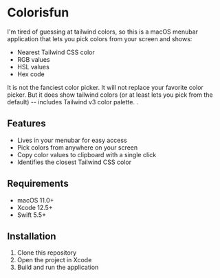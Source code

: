 # Colorisfun


I'm tired of guessing at tailwind colors, so this is a macOS menubar application that lets you pick 
colors from your screen and shows:

  - Nearest Tailwind CSS color
  - RGB values
  - HSL values
  - Hex code

It is not the fanciest color picker. It will not replace your favorite color picker. 
But it does show tailwind colors (or at least lets you pick from the default) -- includes
Tailwind v3 color palette. .

## Features

  - Lives in your menubar for easy access
  - Pick colors from anywhere on your screen
  - Copy color values to clipboard with a single click
  - Identifies the closest Tailwind CSS color

## Requirements

  - macOS 11.0+
  - Xcode 12.5+
  - Swift 5.5+

## Installation

  1. Clone this repository
  2. Open the project in Xcode
  3. Build and run the application


